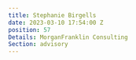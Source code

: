 ```yaml
---
title: Stephanie Birgells
date: 2023-03-10 17:54:00 Z
position: 57
Details: MorganFranklin Consulting
Section: advisory
---
```



